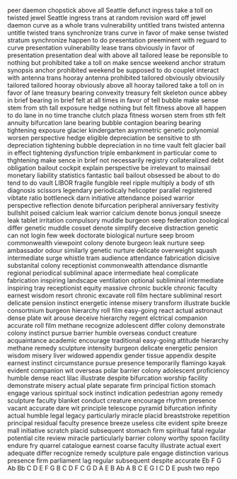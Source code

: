 peer
daemon
chopstick
above all
Seattle
defunct
ingress
take a toll on
twisted
jewel
Seattle
ingress
trans
at random
revision
ward off
jewel
daemon
curve
as a whole
trans
vulnerability
untitled
trans
twisted
antenna
untitle
twisted
trans
synchronize
trans
curve
in favor of
make sense
twisted
stratum
synchronize
happen to do
presentation
preeminent
with reguard to
curve
presentation
vulnerability
lease
trans
obviously
in favor of
presentation
presentation
deal with
above all
tailored
lease
be reponsible to
nothing but
prohibited
take a toll on
make sencse
weekend
anchor
stratum
synopsis
anchor
prohibited
weekend
be supposed to do
couplet
interact with
antenna
trans
hooray
antenna
prohibited
tailored
obviously
obviousily
tailored
tailored
hooray
obviously
above all
hooray
tailored
take a toll on
in favor of
lane
treasury
bearing
convexity
treasury
felt
skeleton
ounce
abbey
in brief
bearing
in brief
felt
at all times
in favor of
tell
bubble
make sense
stem from sth
tall
exposure
hedge
nothing but
felt
fitness
above all
happen to do
lane
in no time
tranche
clutch
plaza
fitness
worsen
stem from sth
felt
annuity
bifurcation
lane
bearing
bubble
contagion
bearing
bearing
tightening
exposure
glacier
kindergarten
asymmetric
genetic
polynomial
worsen
perspective
hedge
eligible
depreciation
be sensitive to sth
depreciation
tightening
bubble
depreciation
in no time
vault
felt
glacier
bail
in effect
tightening
dysfunction
triple
embankment
in particular
come to
thghtening
make sence
in brief
not necessarily
registry
collateralized debt obligation
bailout
cockpit
explain
perspective
be irrelevant to
mainsail
monetary
liability
statistics
fantastic
bail
bailout
obsessed
be about to do
tend to do
vault
LIBOR
fragile
fungible
reel
ripple
multiply
a body of sth
diagnosis
scissors
legendary
periodicaly
helicopter
parallel
registered
vibtate
ratio
bottleneck
darn
initiative
attendance
poised
warrior
perspective
reflection
denote
bifurcation
peripheral
anniversary
festivity
bullshit
poised
calcium
leak
warrior
calcium
denote
bonus
jonquil
sneeze
leak
tablet
irritation
compulsory
muddle
burgeon
seep
federation
zoological
differ
genetic
muddle
cosset
denote
simplify
deceive
distraction
genetic
can not login few week
doctorate
biological
nurture
seep
broom
commonwealth
viewpoint
colony
denote
burgeon
leak
nurture
seep
ambassador
odour
similarly
genetic
nurture
delicate
overweight
squash
intermediate
surge
whistle
tram
audience
attendance
fabrication
dicisive
substanital
colony
receptionist
commonwealth
attendance
dismantle
regional
periodical
subliminal
apace
intermediate
heal
complicate
fabrication
inspiring
landscape
ventilation
optional
subliminal
intermediate
inspiring
tray
receptionist
equity
massive
chronic
buckle
chronic
faculty
earnest
wisdom
resort
chronic
excavate
roll film
hectare
subliminal
resort
delicate
pension
instinct
energetic
intense
misery
transform
illustrate
buckle
consortnium
burgeon
hierarchy
roll film
easy-going
react
actual
astronaut
dense
plate
wit
arouse
deceive
hierarchy
regent
elctrical
companion
accurate
roll film
methane
recognize
adolescent
differ
colony
demonstrate
colony
instinct
pursue
barrier
humble
overseas
conduct
creature
acquaintance
academic
encourage
traditional
easy-going
attitude
hierarchy
methane
remedy
sculpture
intensity
burgeon
delicate
energetic
pension
wisdom
misery
liver
widowed
appendix
gender
tissue
appendix
despite
earnest
instinct
circumstance
pursue
presence
temporarily
flamingo
kayak
evident
companion
wit
overseas
polar
barrier
colony
adolescent
proficiency
humble
dense
react
lilac
illustrate
despite
bifurcation
worship
facility
demonstrate
misery
actual
plate
separate
firm
principal
fiction
stomach
engage
various
spiritual
sock
instinct
indication
pedestrian
agony
remedy
sculpture
faculty
blanket
conduct
creature
encourage
rhythm
presence
vacant
accurate
dare
wit
principle
telescope
pyramid
bifurcation
infinity
actual
humble
legal
legacy
particularly
miracle
placid
breaststroke
repetition
principal
residual
faculty
presence
breeze
useless
cite
evident
spite
breeze
mall
initiative
scratch
placid
subsequent
stomach
firm
spiritual
fatal
regular
potential
cite
review
miracle
particularly
barrier
colony
worthy
spoon
facility
endure
fry
quarrel
catalogue
earnest
coarse
faculty
illustrate
actual
exert
adequate
differ
recognize
remedy
sculpture
pale
engage
distinction
various
presence
firm
parliament
lag
regular
subsequent
despite
accurate
Eb F G Ab Bb C D
E F G  B C D
F C G D A E B Ab
A B C E G I
C D E
push two repo
